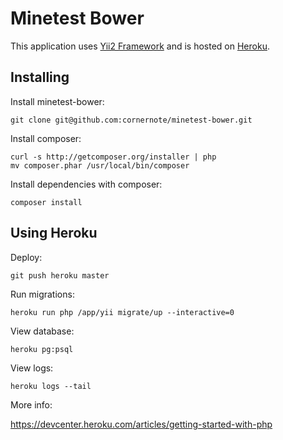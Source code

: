 # Minetest Bower

This application uses [Yii2 Framework](http://www.yiiframework.com/) and is hosted on [Heroku](https://heroku.com/).


## Installing

Install minetest-bower:

```
git clone git@github.com:cornernote/minetest-bower.git
```

Install composer:

```
curl -s http://getcomposer.org/installer | php
mv composer.phar /usr/local/bin/composer
```

Install dependencies with composer:

```
composer install
```


## Using Heroku

Deploy:

```
git push heroku master
```

Run migrations:

```
heroku run php /app/yii migrate/up --interactive=0
```

View database:

```
heroku pg:psql
```

View logs:

```
heroku logs --tail
```

More info:

https://devcenter.heroku.com/articles/getting-started-with-php